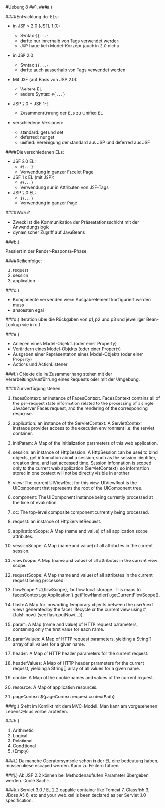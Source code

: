 #Uebung 8
##1.
###a.)

####Entwicklung der ELs:
- in JSP < 2.0 (JSTL 1.0):
    + Syntax ```${...}```
    + durfte nur innerhalb von Tags verwendet werden
    + JSP hatte kein Model-Konzept (auch in 2.0 nicht)
- in JSP 2.0
    + Syntax ```${...}```
    + durfte auch ausserhalb von Tags verwendet werden

- Mit JSF (auf Basis von JSP 2.0):
    + Weitere EL
    + andere Syntax: ```#{...}```

- JSP 2.0 + JSF 1-2
    + Zusammenführung der ELs zu Unified EL

- verschiedene Versionen:
    + standard: get und set
    + deferred: nur get
    + unified: Vereinigung der standard aus JSP und deferred aus JSF

####Die verschiedenen ELs:
- JSF 2.0 EL:
    + ```#{...}```
    + Verwendung in ganzer Facelet Page
- JSF 1.x EL (mit JSP):
    + ```#{...}```
    + Verwendung nur in Attributen von JSF-Tags
- JSP 2.0 EL:
    + ```${...}```
    + Verwendung in ganzer Page

####Wozu?
- Zweck ist die Kommunikation der Präsentationsschicht mit der Anwendungslogik
- dynamischer Zugriff auf JavaBeans

###b.)

Passiert in der Render-Response-Phase

####Reihenfolge:
1. request
2. session
3. application

###c.)
- Komponente verwenden wenn Ausgabeelement konfiguriert werden muss
- ansonsten egal

###d.)
Iteration über die Rückgaben von p1, p2 und p3 und jeweiliger Bean-Lookup wie in *c.)*

###e.)
- Anlegen eines Model-Objekts (oder einer Property)
- Verändern eines Model-Objekts (oder einer Property)
- Ausgeben einer Repräsentation eines Model-Objekts (oder einer Property)
- Actions und ActionListener

###f.)
Objekte die im Zusammenhang stehen mit der Verarbeitung/Ausführung eines Requests oder mit der Umgebung. 

####Zur verfügung stehen:

1. facesContext: an instance of FacesContext. FacesContext contains all of the per-request state information related to the processing of a single JavaServer Faces request, and the rendering of the corresponding response.

2. application: an instance of the ServletContext. A ServletContext instance provides access to the execution environment i.e. the servlet container.

3. initParam: A Map of the initialization parameters of this web application.

4. session: an instance of HttpSession.  A HttpSession can be used to bind objects, get  information about a session, such as the session identifier, creation time, and last accessed time. Session information is scoped only to the current web application (ServletContext), so information stored in one context will not be directly visible in another 

5. view: The current UIViewRoot for this view. UIViewRoot is the UIComponent that represents the root of the UIComponent tree.

6. component: The UIComponent instance being currently processed at the time of evaluation.

7. cc: The top-level composite component currently being processed.

8. request: an instance of HttpServletRequest.

9. applicationScope: A Map (name and value) of all application scope attributes.

10. sessionScope: A Map (name and value) of all attributes in the current session.

11. viewScope: A Map (name and value) of all attributes in the current view scope.

12. requestScope: A Map (name and value) of all attributes in the current request being processed.

13. flowScope:*   #{flowScope}, for flow local storage. This maps to facesContext.getApplication().getFlowHandler().getCurrentFlowScope().

14. flash: A Map for forwarding  temporary objects between the user/next views generated by the faces lifecycle or the current view using #{falsh.now} (see flash.putNow( ..)).

15. param: A Map (name and value) of HTTP request parameters, containing only the first value for each name.

16. paramValues: A Map of HTTP request parameters, yielding a String[] array of all values for a given name.

17. header: A Map of HTTP header parameters for the current request.

18. headerValues: A Map of HTTP header parameters for the current request, yielding a String[] array of all values for a given name.

19. cookie: A Map of the cookie names and values of the current request.

20. resource: A Map of application resources.

21. pageContext  ${pageContext.request.contextPath}

###g.)
Steht im Konflikt mit dem MVC-Modell. Man kann am vorgesehenen Lebenszyklus vorbei arbteiten.

###h.)
1. Arithmetic
2. Logical
3. Relational
4. Conditional
5. (Empty)

###i.) 
Da manche Operatorsymbole schon in der EL eine bedeutung haben, müssen diese escaped werden. Kann zu Fehlern führen.

###j.)
Ab JSF 2.2 können bei Methodenaufrufen Parameter übergeben werden. Coole Sache.

###k.)
Servlet 3.0 / EL 2.2 capable container like Tomcat 7, Glassfish 3, JBoss AS 6, etc and your web.xml is been declared as per Servlet 3.0 specification.


